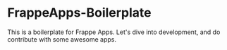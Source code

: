 # FrappeApps-Boilerplate
This is a boilerplate for Frappe Apps. Let's dive into development, and do contribute with some awesome apps.
